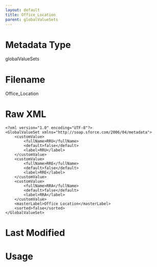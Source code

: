```yaml
---
layout: default
title: Office_Location
parent: globalValueSets
---
```

# Metadata Type
globalValueSets


# Filename 
Office_Location


# Raw XML
```
<?xml version="1.0" encoding="UTF-8"?>
<GlobalValueSet xmlns="http://soap.sforce.com/2006/04/metadata">
    <customValue>
        <fullName>RRU</fullName>
        <default>false</default>
        <label>RRU</label>
    </customValue>
    <customValue>
        <fullName>RRE</fullName>
        <default>false</default>
        <label>RRE</label>
    </customValue>
    <customValue>
        <fullName>RRA</fullName>
        <default>false</default>
        <label>RRA</label>
    </customValue>
    <masterLabel>Office Location</masterLabel>
    <sorted>false</sorted>
</GlobalValueSet>
```


# Last Modified


# Usage
